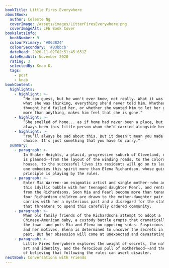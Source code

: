 ```yaml
---
bookTitle: Little Fires Everywhere
aboutBook:
  author: Celeste Ng
  coverImage: /assets/images/LitterFiresEverywhere.png
  coverImageAlt: LFE Book Cover
bookslutsInfo:
  bookNumber: 9
  colourPrimary: '#063824'
  colourSecondary: '#83bbcb'
  dateRead: 2020-11-02T02:51:45.651Z
  dateReadAlt: November 2020
  rating: 3
  selectedBy: Knab K.
  tags:
    - post
    - knab
bookContent:
  highlights:
    - highlight: >-
        “He can guess, but he won't ever know, not really. What it was like,
        what she was thinking, everything she'd never told him. Whether she
        thought he'd failed her, or whether she wanted him to let her go. This,
        more than anything, makes him feel that she is gone.”
    - highlight: >-
        “She smelled of home... as if home had never been a place, but had
        always been this little person whom she'd carried alongside her.”
    - highlight: >-
        “You’ll always be sad about this. But it doesn’t mean you made the wrong
        choice. It’s just something that you have to carry.”
  summary:
    - paragraph: >-
        In Shaker Heights, a placid, progressive suburb of Cleveland, everything
        is planned--from the layout of the winding roads, to the colors of the
        houses, to the successful lives its residents will go on to lead. And no
        one embodies this spirit more than Elena Richardson, whose guiding
        principle is playing by the rules.
    - paragraph: >-
        Enter Mia Warren--an enigmatic artist and single mother--who arrives in
        this idyllic bubble with her teenaged daughter Pearl, and rents a house
        from the Richardsons. Soon Mia and Pearl become more than tenants: all
        four Richardson children are drawn to the mother-daughter pair. But Mia
        carries with her a mysterious past and a disregard for the status quo
        that threatens to upend this carefully ordered community.
    - paragraph: >-
        When old family friends of the Richardsons attempt to adopt a
        Chinese-American baby, a custody battle erupts that dramatically divides
        the town--and puts Mia and Elena on opposing sides. Suspicious of Mia
        and her motives, Elena is determined to uncover the secrets in Mia's
        past. But her obsession will come at unexpected and devastating costs.
    - paragraph: >-
        Little Fires Everywhere explores the weight of secrets, the nature of
        art and identity, and the ferocious pull of motherhood--and the danger
        of believing that following the rules can avert disaster.
nextBook: Conversations with Friends
---
```


